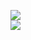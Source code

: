 [![](https://img.shields.io/badge/Made%20With-Github%20Spray-lightgrey.svg?style=for-the-badge&logo=github)](https://github.com/Annihil/github-spray#28086)  
[![](https://i.imgur.com/2DrTn0Z.gif)](https://github.com/Annihil/github-spray)